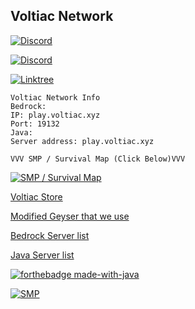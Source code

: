 ## Voltiac Network

[![Discord](https://user-images.githubusercontent.com/57390764/112718087-d4764180-8f44-11eb-8125-8239aee31ec8.png)](http://discord.voltiac.xyz/)

[![Discord](https://img.shields.io/discord/753431687421231186?color=blue&label=DISCORD&style=for-the-badge)](http://discord.voltiac.xyz/)

[![Linktree](https://user-images.githubusercontent.com/57390764/112718062-b6a8dc80-8f44-11eb-8951-037d11d43926.jpg)](linktr.ee/VoltiacNet)

	Voltiac Network Info
	Bedrock:
	IP: play.voltiac.xyz
	Port: 19132
	Java:
	Server address: play.voltiac.xyz
	
	VVV SMP / Survival Map (Click Below)VVV

[![SMP / Survival Map](https://rebootek.fr/img/dynmap.png)](http://map.voltiac.xyz:1234)

[Voltiac Store](http://store.voltiac.xyz/)

[Modified Geyser that we use](https://github.com/Hellohi3654/Geyser/)

[Bedrock Server list](https://minecraftpocket-servers.com/server/104647/)

[Java Server list](https://minecraft-server-list.com/server/469135/)

[![forthebadge made-with-java](http://ForTheBadge.com/images/badges/made-with-java.svg)](https://java.com/)

[![SMP](https://user-images.githubusercontent.com/57390764/110609153-0a939180-81e1-11eb-8364-81ef38f9e9dc.png)](https://voltiac.xyz)
